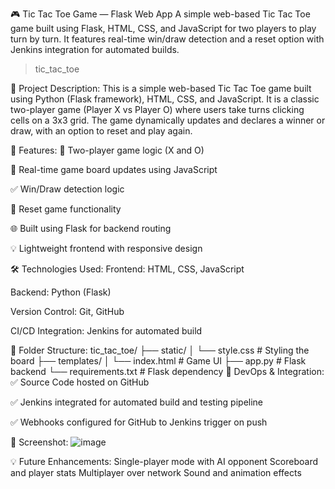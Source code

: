 🎮 Tic Tac Toe Game — Flask Web App
A simple web-based Tic Tac Toe game built using Flask, HTML, CSS, and JavaScript for two players to play turn by turn. It features real-time win/draw detection and a reset option with Jenkins integration for automated builds.

> tic_tac_toe

📌 Project Description:
This is a simple web-based Tic Tac Toe game built using Python (Flask framework), HTML, CSS, and JavaScript. It is a classic two-player game (Player X vs Player O) where users take turns clicking cells on a 3x3 grid. The game dynamically updates and declares a winner or draw, with an option to reset and play again.

🚀 Features:
🧠 Two-player game logic (X and O)

🎯 Real-time game board updates using JavaScript

✅ Win/Draw detection logic

🔁 Reset game functionality

🌐 Built using Flask for backend routing

💡 Lightweight frontend with responsive design

🛠️ Technologies Used:
Frontend: HTML, CSS, JavaScript

Backend: Python (Flask)

Version Control: Git, GitHub

CI/CD Integration: Jenkins for automated build

📂 Folder Structure:
tic_tac_toe/
├── static/
│   └── style.css          # Styling the board
├── templates/
│   └── index.html         # Game UI
├── app.py                 # Flask backend
└── requirements.txt       # Flask dependency
🔄 DevOps & Integration:
✅ Source Code hosted on GitHub

✅ Jenkins integrated for automated build and testing pipeline

✅ Webhooks configured for GitHub to Jenkins trigger on push

📸 Screenshot:
![image](https://github.com/user-attachments/assets/5295a8c3-d5f3-40e5-a96f-de48600739c1)


💡 Future Enhancements:
Single-player mode with AI opponent
Scoreboard and player stats
Multiplayer over network
Sound and animation effects
